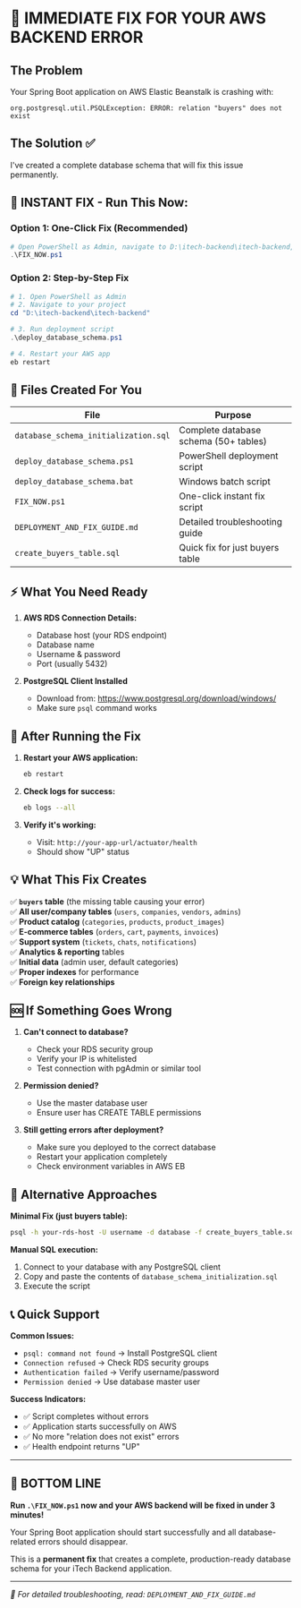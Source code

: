 # 🚨 IMMEDIATE FIX FOR YOUR AWS BACKEND ERROR

## The Problem
Your Spring Boot application on AWS Elastic Beanstalk is crashing with:
```
org.postgresql.util.PSQLException: ERROR: relation "buyers" does not exist
```

## The Solution ✅
I've created a complete database schema that will fix this issue permanently.

## 🚀 INSTANT FIX - Run This Now:

### Option 1: One-Click Fix (Recommended)
```powershell
# Open PowerShell as Admin, navigate to D:\itech-backend\itech-backend, then run:
.\FIX_NOW.ps1
```

### Option 2: Step-by-Step Fix
```powershell
# 1. Open PowerShell as Admin
# 2. Navigate to your project
cd "D:\itech-backend\itech-backend"

# 3. Run deployment script
.\deploy_database_schema.ps1

# 4. Restart your AWS app
eb restart
```

## 📁 Files Created For You

| File | Purpose |
|------|---------|
| `database_schema_initialization.sql` | Complete database schema (50+ tables) |
| `deploy_database_schema.ps1` | PowerShell deployment script |
| `deploy_database_schema.bat` | Windows batch script |
| `FIX_NOW.ps1` | One-click instant fix script |
| `DEPLOYMENT_AND_FIX_GUIDE.md` | Detailed troubleshooting guide |
| `create_buyers_table.sql` | Quick fix for just buyers table |

## ⚡ What You Need Ready

1. **AWS RDS Connection Details:**
   - Database host (your RDS endpoint)
   - Database name
   - Username & password
   - Port (usually 5432)

2. **PostgreSQL Client Installed**
   - Download from: https://www.postgresql.org/download/windows/
   - Make sure `psql` command works

## 🎯 After Running the Fix

1. **Restart your AWS application:**
   ```bash
   eb restart
   ```

2. **Check logs for success:**
   ```bash
   eb logs --all
   ```

3. **Verify it's working:**
   - Visit: `http://your-app-url/actuator/health`
   - Should show "UP" status

## 💡 What This Fix Creates

✅ **`buyers` table** (the missing table causing your error)  
✅ **All user/company tables** (`users`, `companies`, `vendors`, `admins`)  
✅ **Product catalog** (`categories`, `products`, `product_images`)  
✅ **E-commerce tables** (`orders`, `cart`, `payments`, `invoices`)  
✅ **Support system** (`tickets`, `chats`, `notifications`)  
✅ **Analytics & reporting** tables  
✅ **Initial data** (admin user, default categories)  
✅ **Proper indexes** for performance  
✅ **Foreign key relationships**  

## 🆘 If Something Goes Wrong

1. **Can't connect to database?**
   - Check your RDS security group
   - Verify your IP is whitelisted
   - Test connection with pgAdmin or similar tool

2. **Permission denied?**
   - Use the master database user
   - Ensure user has CREATE TABLE permissions

3. **Still getting errors after deployment?**
   - Make sure you deployed to the correct database
   - Restart your application completely
   - Check environment variables in AWS EB

## 🔧 Alternative Approaches

**Minimal Fix (just buyers table):**
```bash
psql -h your-rds-host -U username -d database -f create_buyers_table.sql
```

**Manual SQL execution:**
1. Connect to your database with any PostgreSQL client
2. Copy and paste the contents of `database_schema_initialization.sql`
3. Execute the script

## 📞 Quick Support

**Common Issues:**
- `psql: command not found` → Install PostgreSQL client
- `Connection refused` → Check RDS security groups
- `Authentication failed` → Verify username/password
- `Permission denied` → Use database master user

**Success Indicators:**
- ✅ Script completes without errors
- ✅ Application starts successfully on AWS
- ✅ No more "relation does not exist" errors
- ✅ Health endpoint returns "UP"

---

## 🎉 BOTTOM LINE

**Run `.\FIX_NOW.ps1` now and your AWS backend will be fixed in under 3 minutes!**

Your Spring Boot application should start successfully and all database-related errors should disappear.

This is a **permanent fix** that creates a complete, production-ready database schema for your iTech Backend application.

---

*📖 For detailed troubleshooting, read: `DEPLOYMENT_AND_FIX_GUIDE.md`*
